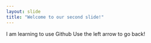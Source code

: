```yaml
---
layout: slide
title: "Welcome to our second slide!"
---
```

I am learning to use Github
Use the left arrow to go back!

